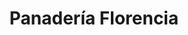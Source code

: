 ---
title: "Panadería Florencia"
url: /ciudad-autonoma-de-buenos-aires/panaderia-florencia/
shop: panadería
---